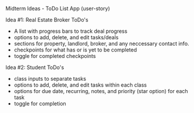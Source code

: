 Midterm Ideas - ToDo List App (user-story)

Idea #1: Real Estate Broker ToDo's
- A list with progress bars to track deal progress
- options to add, delete, and edit tasks/deals
- sections for property, landlord, broker, and any neccessary contact info.
- checkpoints for what has or is yet to be completed
- toggle for completed checkpoints

Idea #2: Student ToDo's
- class inputs to separate tasks
- options to add, delete, and edit tasks within each class
- options for due date, recurring, notes, and priority (star option) for each task
- toggle for completion
